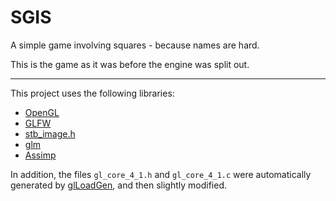 # SGIS
A simple game involving squares - because names are hard.

This is the game as it was before the engine was split out.

---
This project uses the following libraries:
* [OpenGL](https://www.opengl.org/)
* [GLFW](http://www.glfw.org)
* [stb_image.h](https://github.com/nothings/stb)
* [glm](https://glm.g-truc.net)
* [Assimp](http://assimp.org)

In addition, the files `gl_core_4_1.h` and `gl_core_4_1.c` were automatically generated by [glLoadGen](https://bitbucket.org/alfonse/glloadgen/wiki/Home), and then slightly modified.
